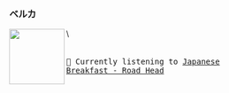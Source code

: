 
### ベルカ

\\
[<img align="left" width="100" height="100" src="https:&#x2F;&#x2F;lastfm.freetls.fastly.net&#x2F;i&#x2F;u&#x2F;174s&#x2F;cbf1dee4189770223d517c4e2b4b6d2e.jpg">](https://www.youtube.com/results?search_query=Japanese+Breakfast+Road+Head)
<big><pre>
<small>
</br>🎵  Currently listening to  [Japanese Breakfast - Road Head](https://www.youtube.com/results?search_query=Japanese+Breakfast+Road+Head)</br>
</small></pre></big>

#